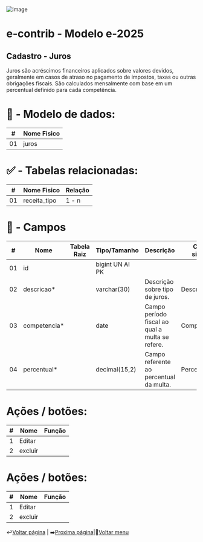 ![image](https://github.com/user-attachments/assets/04662de1-1516-48d7-bb8c-50b38989e58b)
# e-contrib - Modelo e-2025 
##  Cadastro - Juros
Juros são acréscimos financeiros aplicados sobre valores devidos, geralmente em casos de atraso no pagamento de impostos, taxas ou outras obrigações fiscais. São calculados mensalmente com base em um percentual definido para cada competência.

# 🎲 - Modelo de dados:
 **\#**  |**Nome Fisico**               |
---------|------------------------------|
01       | juros                        |

#
#   ✅ - Tabelas relacionadas:
 **\#**  |**Nome Fisico**               |   **Relação** |
---------|------------------------------|---------------|      
01       | receita_tipo                 |     1 - n     |

#
# 🔢 - Campos
 **\#**  | **Nome**                     | **Tabela Raiz**         | **Tipo/Tamanho**        | **Descrição**                                                                        | **Campo sistema**                      |
---------|------------------------------|-------------------------|-------------------------|--------------------------------------------------------------------------------------|----------------------------------------|
01       | id                           |                         | bigint UN AI PK         |                                                                                      |                                        |
02       | descricao*                   |                         | varchar(30)             | Descrição sobre tipo de juros.                                                       |  Descrição                             |
03       | competencia*                 |                         | date                    | Campo período fiscal ao qual a multa se refere.                                      |  Competência                           |
04       | percentual*                  |                         | decimal(15,2)           | Campo referente ao percentual da multa.                                              |  Percentual/mês                        |

# Ações / botões:
 **\#**  |**Nome**                      |   **Função**  |
---------|------------------------------|---------------|
1        | Editar                       |               |
2        | excluir                      |               |

# Ações / botões:
 **\#**  |**Nome**                      |   **Função**  |
---------|------------------------------|---------------|
1        | Editar                       |               |
2        | excluir                      |               |

                                                                 
  ↩️[Voltar página](https://github.com/VenturaCerqueira/Documento_gestao_tributaria/blob/main/Cadastro/02%20-%20multa.md) | ➡️[Proxima página](https://github.com/VenturaCerqueira/Documento_gestao_tributaria/blob/main/Cadastro/04%20-%20tipo_de_receita.md)|🔢[Voltar menu](https://github.com/VenturaCerqueira/Documento_gestao_tributaria)    